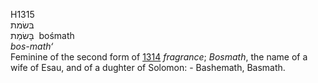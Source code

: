 <body>
  <p>H1315<br>  בּשׂמת  <br> בָּשׂמַת  ‎  bośmath  <br><i>bos-math‘ </i><br>Feminine of the second form of <a href="h1314.htm">1314</a>  <i>fragrance</i>; <i>Bosmath</i>, the name of a wife of Esau, and of a dughter of Solomon: - Bashemath, Basmath.<br></p>
 </body>